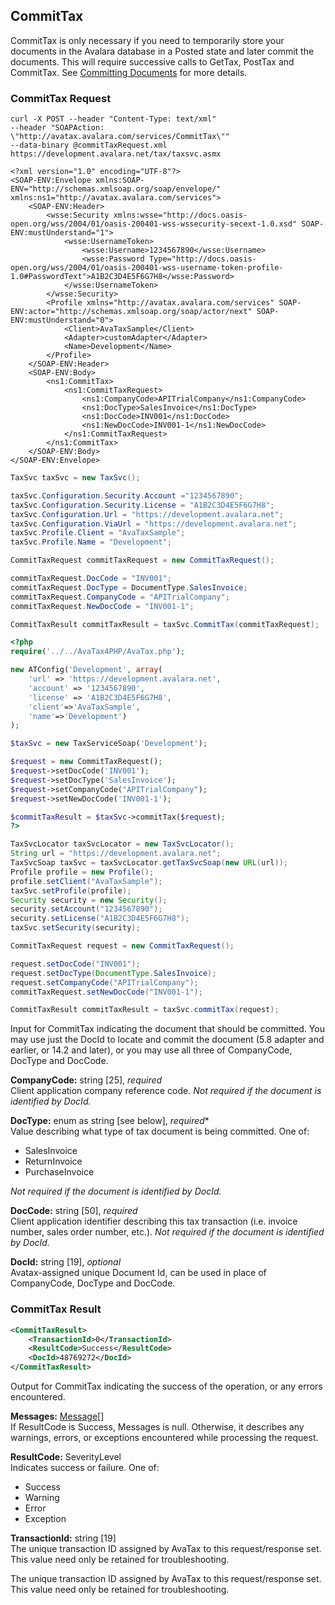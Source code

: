## CommitTax

CommitTax is only necessary if you need to temporarily store your documents in the Avalara database in a Posted state and later commit the documents. This will require successive calls to GetTax, PostTax and CommitTax. See <a href="http://developer.avalara.com/api-docs/designing-your-integration/posttax-and-committax" target="_parent">Committing Documents</a> for more details.

### CommitTax Request

```shell
curl -X POST --header "Content-Type: text/xml" 
--header "SOAPAction: \"http://avatax.avalara.com/services/CommitTax\"" 
--data-binary @commitTaxRequest.xml https://development.avalara.net/tax/taxsvc.asmx

<?xml version="1.0" encoding="UTF-8"?>
<SOAP-ENV:Envelope xmlns:SOAP-ENV="http://schemas.xmlsoap.org/soap/envelope/" xmlns:ns1="http://avatax.avalara.com/services">
    <SOAP-ENV:Header>
        <wsse:Security xmlns:wsse="http://docs.oasis-open.org/wss/2004/01/oasis-200401-wss-wssecurity-secext-1.0.xsd" SOAP-ENV:mustUnderstand="1">
            <wsse:UsernameToken>
                <wsse:Username>1234567890</wsse:Username>
                <wsse:Password Type="http://docs.oasis-open.org/wss/2004/01/oasis-200401-wss-username-token-profile-1.0#PasswordText">A1B2C3D4E5F6G7H8</wsse:Password>
            </wsse:UsernameToken>
        </wsse:Security>
        <Profile xmlns="http://avatax.avalara.com/services" SOAP-ENV:actor="http://schemas.xmlsoap.org/soap/actor/next" SOAP-ENV:mustUnderstand="0">
            <Client>AvaTaxSample</Client>
            <Adapter>customAdapter</Adapter>
            <Name>Development</Name>
        </Profile>
    </SOAP-ENV:Header>
    <SOAP-ENV:Body>
        <ns1:CommitTax>
            <ns1:CommitTaxRequest>
                <ns1:CompanyCode>APITrialCompany</ns1:CompanyCode>
                <ns1:DocType>SalesInvoice</ns1:DocType>
                <ns1:DocCode>INV001</ns1:DocCode>
                <ns1:NewDocCode>INV001-1</ns1:NewDocCode>
            </ns1:CommitTaxRequest>
        </ns1:CommitTax>
    </SOAP-ENV:Body>
</SOAP-ENV:Envelope>

```

```csharp
TaxSvc taxSvc = new TaxSvc();

taxSvc.Configuration.Security.Account ="1234567890";
taxSvc.Configuration.Security.License = "A1B2C3D4E5F6G7H8";
taxSvc.Configuration.Url = "https://development.avalara.net";
taxSvc.Configuration.ViaUrl = "https://development.avalara.net";
taxSvc.Profile.Client = "AvaTaxSample";
taxSvc.Profile.Name = "Development";

CommitTaxRequest commitTaxRequest = new CommitTaxRequest();

commitTaxRequest.DocCode = "INV001";
commitTaxRequest.DocType = DocumentType.SalesInvoice;
commitTaxRequest.CompanyCode = "APITrialCompany";
commitTaxRequest.NewDocCode = "INV001-1";

CommitTaxResult commitTaxResult = taxSvc.CommitTax(commitTaxRequest);
```

```php
<?php
require('../../AvaTax4PHP/AvaTax.php');

new ATConfig('Development', array(
    'url' => 'https://development.avalara.net',
    'account' => '1234567890',
    'license' => 'A1B2C3D4E5F6G7H8',
    'client'=>'AvaTaxSample',
    'name'=>'Development')
);

$taxSvc = new TaxServiceSoap('Development');

$request = new CommitTaxRequest();
$request->setDocCode('INV001');
$request->setDocType('SalesInvoice');
$request->setCompanyCode("APITrialCompany");
$request->setNewDocCode('INV001-1');

$commitTaxResult = $taxSvc->commitTax($request);
?>
```

```java
TaxSvcLocator taxSvcLocator = new TaxSvcLocator();
String url = "https://development.avalara.net";
TaxSvcSoap taxSvc = taxSvcLocator.getTaxSvcSoap(new URL(url));
Profile profile = new Profile();
profile.setClient("AvaTaxSample");
taxSvc.setProfile(profile);
Security security = new Security();
security.setAccount("1234567890");
security.setLicense("A1B2C3D4E5F6G7H8");
taxSvc.setSecurity(security);

CommitTaxRequest request = new CommitTaxRequest();

request.setDocCode("INV001");
request.setDocType(DocumentType.SalesInvoice);
request.setCompanyCode("APITrialCompany");
commitTaxRequest.setNewDocCode("INV001-1");

CommitTaxResult commitTaxResult = taxSvc.commitTax(request);
```

Input for CommitTax indicating the document that should be committed. You may use just the DocId to locate and commit the document (5.8 adapter and earlier, or 14.2 and later), or you may use all three of CompanyCode, DocType and DocCode.

**CompanyCode:** string [25], *required*  
Client application company reference code. *Not required if the document is identified by DocId.*

**DocType:** enum as string [see below], *required**  
Value describing what type of tax document is being committed. One of:

* SalesInvoice
* ReturnInvoice
* PurchaseInvoice

*Not required if the document is identified by DocId.*

**DocCode:** string [50], *required*  
Client application identifier describing this tax transaction (i.e. invoice number, sales order number, etc.).  *Not required if the document is identified by DocId.*

**DocId:** string [19], *optional*  
Avatax-assigned unique Document Id, can be used in place of CompanyCode, DocType and DocCode.

### CommitTax Result

```xml
<CommitTaxResult>
    <TransactionId>0</TransactionId>
    <ResultCode>Success</ResultCode>
    <DocId>48769272</DocId>
</CommitTaxResult>
```

Output for CommitTax indicating the success of the operation, or any errors encountered.

**Messages:** <a href="#errors79">Message[]</a>  
If ResultCode is Success, Messages is null. Otherwise, it describes any warnings, errors, or exceptions encountered while processing the request.

**ResultCode:** SeverityLevel  
Indicates success or failure. One of:

* Success
* Warning
* Error
* Exception

**TransactionId:** string [19]   
The unique transaction ID assigned by AvaTax to this request/response set. This value need only be retained for troubleshooting.

The unique transaction ID assigned by AvaTax to this request/response set. This value need only be retained for troubleshooting.
